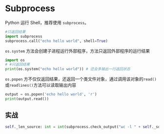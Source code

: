 # Subprocess

Python 运行 Shell，推荐使用 `subprocess`。

```python
#只返回结果
import subprocess
subprocess.call("echo hello world", shell=True)
```

`os.system` 方法会创建子进程运行外部程序，方法只返回外部程序的运行结果

```python
import os
# #只返回结果
print(os.system("echo hello world")) # 还会多输出一行返回状态
```

`os.popen` 方不仅仅返回结果，还返回一个类文件对象，通过调用该对象的`read()`或`readlines()`方法可以读取输出内容

```python
output = os.popen('echo hello world', 'r')
print(output.read())
```

## 实战

```python
self._len_source: int = int(subprocess.check_output("wc -l " + self._source_path, shell=True).split()[0])
```

